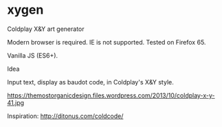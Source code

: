 # xygen

Coldplay X&Y art generator

Modern browser is required. IE is not supported. Tested on Firefox 65.

Vanilla JS (ES6+).

Idea

Input text, display as baudot code, in Coldplay's X&Y style.

https://themostorganicdesign.files.wordpress.com/2013/10/coldplay-x-y-41.jpg

Inspiration: http://ditonus.com/coldcode/

